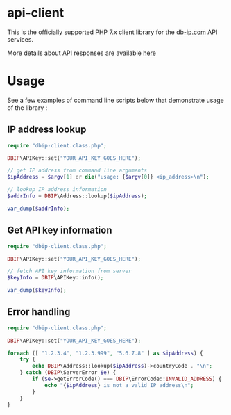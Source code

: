 # api-client

This is the officially supported PHP 7.x client library for the [db-ip.com](https://db-ip.com/) API services.

More details about API responses are available [here](https://db-ip.com/api/doc.php#addrinfo)

# Usage

See a few examples of command line scripts below that demonstrate usage of the library :

## IP address lookup

```php
require "dbip-client.class.php";

DBIP\APIKey::set("YOUR_API_KEY_GOES_HERE");

// get IP address from command line arguments
$ipAddress = $argv[1] or die("usage: {$argv[0]} <ip_address>\n");

// lookup IP address information
$addrInfo = DBIP\Address::lookup($ipAddress);

var_dump($addrInfo);
```

## Get API key information

```php
require "dbip-client.class.php";

DBIP\APIKey::set("YOUR_API_KEY_GOES_HERE");

// fetch API key information from server
$keyInfo = DBIP\APIKey::info();

var_dump($keyInfo);
```

## Error handling

```php
require "dbip-client.class.php";

DBIP\APIKey::set("YOUR_API_KEY_GOES_HERE");

foreach ([ "1.2.3.4", "1.2.3.999", "5.6.7.8" ] as $ipAddress) {
	try {
		echo DBIP\Address::lookup($ipAddress)->countryCode . "\n";
	} catch (DBIP\ServerError $e) {
		if ($e->getErrorCode() === DBIP\ErrorCode::INVALID_ADDRESS) {
			echo "{$ipAddress} is not a valid IP address\n";
		}
	}
}
```
